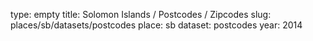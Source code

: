 type: empty
title: Solomon Islands / Postcodes / Zipcodes
slug: places/sb/datasets/postcodes
place: sb
dataset: postcodes
year: 2014
